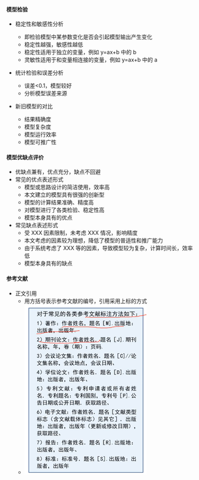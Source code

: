#### 模型检验

- 稳定性和敏感性分析

  - 即检验模型中某参数变化是否会引起模型输出产生变化
  - 稳定性越强，敏感性越低
  - 稳定性适用于独立的变量，例如 y=ax+b 中的 b
  - 灵敏性适用于和变量相连接的变量，例如 y=ax+b 中的 a

- 统计检验和误差分析

  - 误差<0.1，模型较好
  - 分析模型误差来源

- 新旧模型的对比
  - 结果精确度
  - 模型复杂度
  - 模型运行效率
  - 模型可推广性

#### 模型优缺点评价

- 优缺点兼有，优点充分，缺点不回避
- 常见的优点表述形式
  - 模型或思路设计的简洁使用，效率高
  - 本文建立的模型具有很强的创新型
  - 模型的计算结果准确、精度高
  - 对模型进行了各类检验、稳定性高
  - 模型本身具有的优点
- 常见缺点表述形式
  - 受 XXX 因素限制，未考虑 XXX 情况，影响精度
  - 本文考虑的因素较为理想，降低了模型的普适性和推广能力
  - 由于系统考虑了 XXX 等的因素，导致模型较为复杂，计算时间长，效率低
  - 模型本身具有的缺点

#### 参考文献

- 正文引用
  - 用方括号表示参考文献的编号，引用采用上标的方式
  - ![这是图片](resource/参考文献.png "Magic Gardens")
